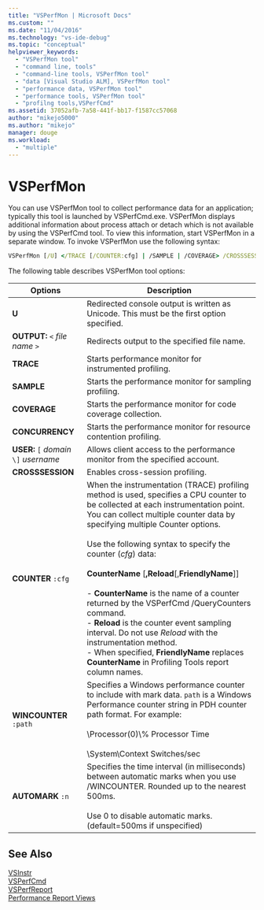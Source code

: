 ```yaml
---
title: "VSPerfMon | Microsoft Docs"
ms.custom: ""
ms.date: "11/04/2016"
ms.technology: "vs-ide-debug"
ms.topic: "conceptual"
helpviewer_keywords: 
  - "VSPerfMon tool"
  - "command line, tools"
  - "command-line tools, VSPerfMon tool"
  - "data [Visual Studio ALM], VSPerfMon tool"
  - "performance data, VSPerfMon tool"
  - "performance tools, VSPerfMon tool"
  - "profilng tools,VSPerfCmd"
ms.assetid: 37052afb-7a58-441f-bb17-f1587cc57068
author: "mikejo5000"
ms.author: "mikejo"
manager: douge
ms.workload: 
  - "multiple"
---
```

# VSPerfMon
You can use VSPerfMon tool to collect performance data for an application; typically this tool is launched by VSPerfCmd.exe. VSPerfMon displays additional information about process attach or detach which is not available by using the VSPerfCmd tool. To view this information, start VSPerfMon in a separate window. To invoke VSPerfMon use the following syntax:  
  
```cmd  
VSPerfMon [/U] </TRACE [/COUNTER:cfg] | /SAMPLE | /COVERAGE> /CROSSSESSION /OUTPUT <file name> [/WINCOUNTER:cfg] [/USER [DOMAIN\]username]  
```  
  
 The following table describes VSPerfMon tool options:  
  
|Options|Description|  
|-------------|-----------------|  
|**U**|Redirected console output is written as Unicode.  This must be the first option specified.|  
|**OUTPUT:** `<` *file name* `>`|Redirects output to the specified file name.|  
|**TRACE**|Starts performance monitor for instrumented profiling.|  
|**SAMPLE**|Starts the performance monitor for sampling profiling.|  
|**COVERAGE**|Starts the performance monitor for code coverage collection.|  
|**CONCURRENCY**|Starts the performance monitor for resource contention profiling.|  
|**USER:** `[` *domain* `\]` *username*|Allows client access to the performance monitor from the specified account.|  
|**CROSSSESSION**|Enables cross-session profiling.|  
|**COUNTER** `:cfg`|When the instrumentation (TRACE) profiling method is used, specifies a CPU counter to be collected at each instrumentation point. You can collect multiple counter data by specifying multiple Counter options.<br /><br /> Use the following syntax to specify the counter (*cfg*) data:<br /><br /> **CounterName** [**,Reload**[,**FriendlyName**]]<br /><br /> -   **CounterName** is the name of a counter returned by the VSPerfCmd /QueryCounters command.<br />-   **Reload** is the counter event sampling interval. Do not use *Reload* with the instrumentation method.<br />-   When specified, **FriendlyName** replaces **CounterName** in Profiling Tools report column names.|  
|**WINCOUNTER** `:path`|Specifies a Windows performance counter to include with mark data. `path` is a Windows Performance counter string in PDH counter path format. For example:<br /><br /> \Processor(0)\\% Processor Time<br /><br /> \System\Context Switches/sec|  
|**AUTOMARK** `:n`|Specifies the time interval (in milliseconds) between automatic marks when you use /WINCOUNTER. Rounded up to the nearest 500ms.<br /><br /> Use 0 to disable automatic marks. (default=500ms if unspecified)|  
  
## See Also  
 [VSInstr](../profiling/vsinstr.md)   
 [VSPerfCmd](../profiling/vsperfcmd.md)   
 [VSPerfReport](../profiling/vsperfreport.md)   
 [Performance Report Views](../profiling/performance-report-views.md)